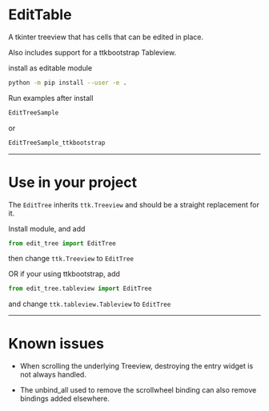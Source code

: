 
EditTable
=========


A tkinter treeview that has cells that can be edited in place.

Also includes support for a ttkbootstrap Tableview.



install as editable module

```sh
python -m pip install --user -e .
```

Run examples after install
```sh
EditTreeSample
```
or
```sh
EditTreeSample_ttkbootstrap
```

---
Use in your project
===================

The `EditTree` inherits `ttk.Treeview` and should be a straight replacement for it.

Install module, and add
```python
from edit_tree import EditTree
```
then change `ttk.Treeview` to `EditTree`

OR if your using ttkbootstrap, add
```python
from edit_tree.tableview import EditTree
```
and change `ttk.tableview.Tableview` to `EditTree`

---

Known issues
============

* When scrolling the underlying Treeview, destroying the entry widget is not always handled.

* The unbind_all used to remove the scrollwheel binding can also remove bindings added elsewhere.

